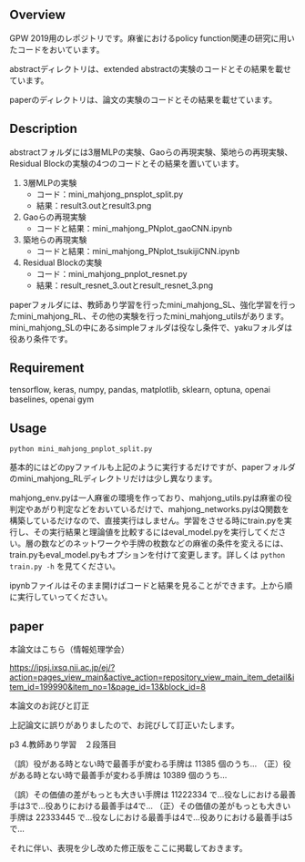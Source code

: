 ## Overview

GPW 2019用のレポジトリです。麻雀におけるpolicy function関連の研究に用いたコードをおいています。

abstractディレクトリは、extended abstractの実験のコードとその結果を載せています。

paperのディレクトリは、論文の実験のコードとその結果を載せています。

## Description

abstractフォルダには3層MLPの実験、Gaoらの再現実験、築地らの再現実験、Residual Blockの実験の4つのコードとその結果を置いています。

1. 3層MLPの実験
   - コード：mini_mahjong_pnsplot_split.py
   - 結果：result3.outとresult3.png  
1. Gaoらの再現実験
   - コードと結果：mini_mahjong_PNplot_gaoCNN.ipynb  
1. 築地らの再現実験
   - コードと結果：mini_mahjong_PNplot_tsukijiCNN.ipynb  
1. Residual Blockの実験
   - コード：mini_mahjong_pnplot_resnet.py
   - 結果：result_resnet_3.outとresult_resnet_3.png

paperフォルダには、教師あり学習を行ったmini_mahjong_SL、強化学習を行ったmini_mahjong_RL、その他の実験を行ったmini_mahjong_utilsがあります。mini_mahjong_SLの中にあるsimpleフォルダは役なし条件で、yakuフォルダは役あり条件です。


## Requirement

tensorflow, keras, numpy, pandas, matplotlib, sklearn, optuna, openai baselines, openai gym

## Usage

`python mini_mahjong_pnplot_split.py`

基本的にはどのpyファイルも上記のように実行するだけですが、paperフォルダのmini_mahjong_RLディレクトリだけは少し異なります。

mahjong_env.pyは一人麻雀の環境を作っており、mahjong_utils.pyは麻雀の役判定やあがり判定などをおいているだけで、mahjong_networks.pyはQ関数を構築しているだけなので、直接実行はしません。学習をさせる時にtrain.pyを実行し、その実行結果と理論値を比較するにはeval_model.pyを実行してください。層の数などのネットワークや手牌の枚数などの麻雀の条件を変えるには、train.pyもeval_model.pyもオプションを付けて変更します。詳しくは
`python train.py -h`
を見てください。

ipynbファイルはそのまま開けばコードと結果を見ることができます。上から順に実行していってください。

## paper

本論文はこちら（情報処理学会）

https://ipsj.ixsq.nii.ac.jp/ej/?action=pages_view_main&active_action=repository_view_main_item_detail&item_id=199990&item_no=1&page_id=13&block_id=8

本論文のお詫びと訂正

上記論文に誤りがありましたので、お詫びして訂正いたします。

p3 4.教師あり学習　２段落目

（誤）役がある時とない時で最善手が変わる手牌は 11385 個のうち...
（正）役がある時とない時で最善手が変わる手牌は 10389 個のうち...

（誤）その価値の差がもっとも大きい手牌は 11222334 で...役なしにおける最善手は3で...役ありにおける最善手は4で...
（正）その価値の差がもっとも大きい手牌は 22333445 で...役なしにおける最善手は4で...役ありにおける最善手は5で...

それに伴い、表現を少し改めた修正版をここに掲載しておきます。
